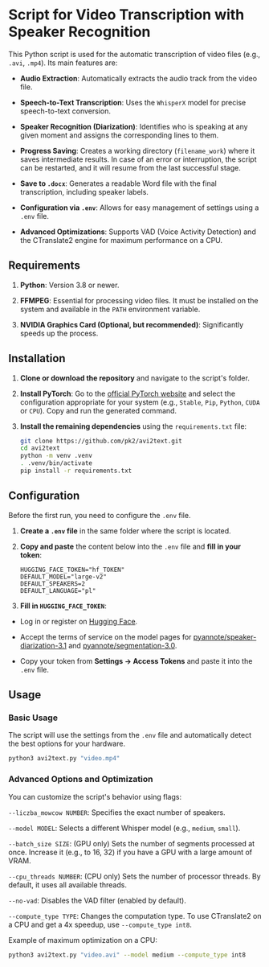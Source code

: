 # Script for Video Transcription with Speaker Recognition

This Python script is used for the automatic transcription of video files (e.g., `.avi`, `.mp4`). Its main features are:

* **Audio Extraction**: Automatically extracts the audio track from the video file.

* **Speech-to-Text Transcription**: Uses the `WhisperX` model for precise speech-to-text conversion.

* **Speaker Recognition (Diarization)**: Identifies who is speaking at any given moment and assigns the corresponding lines to them.

* **Progress Saving**: Creates a working directory (`filename_work`) where it saves intermediate results. In case of an error or interruption, the script can be restarted, and it will resume from the last successful stage.

* **Save to `.docx`**: Generates a readable Word file with the final transcription, including speaker labels.

* **Configuration via `.env`**: Allows for easy management of settings using a `.env` file.

* **Advanced Optimizations**: Supports VAD (Voice Activity Detection) and the CTranslate2 engine for maximum performance on a CPU.

## Requirements

1. **Python**: Version 3.8 or newer.

2. **FFMPEG**: Essential for processing video files. It must be installed on the system and available in the `PATH` environment variable.

3. **NVIDIA Graphics Card (Optional, but recommended)**: Significantly speeds up the process.

## Installation

1. **Clone or download the repository** and navigate to the script's folder.

2. **Install PyTorch**: Go to the [official PyTorch website](https://pytorch.org/get-started/locally/) and select the configuration appropriate for your system (e.g., `Stable`, `Pip`, `Python`, `CUDA` or `CPU`). Copy and run the generated command.

3. **Install the remaining dependencies** using the `requirements.txt` file:
    ```bash
    git clone https://github.com/pk2/avi2text.git
    cd avi2text
    python -m venv .venv
    . .venv/bin/activate
    pip install -r requirements.txt
    ```


## Configuration

Before the first run, you need to configure the `.env` file.

1. **Create a `.env` file** in the same folder where the script is located.

2. **Copy and paste** the content below into the `.env` file and **fill in your token**:

    ```
    HUGGING_FACE_TOKEN="hf_TOKEN"
    DEFAULT_MODEL="large-v2"
    DEFAULT_SPEAKERS=2
    DEFAULT_LANGUAGE="pl"
    ```
3. **Fill in `HUGGING_FACE_TOKEN`**:

* Log in or register on [Hugging Face](https://huggingface.co/).

* Accept the terms of service on the model pages for [pyannote/speaker-diarization-3.1](https://huggingface.co/pyannote/speaker-diarization-3.1) and [pyannote/segmentation-3.0](https://huggingface.co/pyannote/segmentation-3.0).

* Copy your token from **Settings -> Access Tokens** and paste it into the `.env` file.

## Usage

### Basic Usage

The script will use the settings from the `.env` file and automatically detect the best options for your hardware.
```bash
python3 avi2text.py "video.mp4"
```

### Advanced Options and Optimization

You can customize the script's behavior using flags:

`--liczba_mowcow NUMBER`: Specifies the exact number of speakers.

`--model MODEL`: Selects a different Whisper model (e.g., `medium`, `small`).

`--batch_size SIZE`: (GPU only) Sets the number of segments processed at once. Increase it (e.g., to 16, 32) if you have a GPU with a large amount of VRAM.

`--cpu_threads NUMBER`: (CPU only) Sets the number of processor threads. By default, it uses all available threads.

`--no-vad`: Disables the VAD filter (enabled by default).

`--compute_type TYPE`: Changes the computation type. To use CTranslate2 on a CPU and get a 4x speedup, use `--compute_type int8`.

Example of maximum optimization on a CPU:
```bash
python3 avi2text.py "video.avi" --model medium --compute_type int8
```

